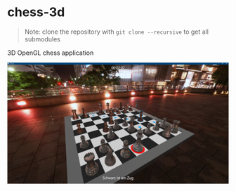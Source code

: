 # chess-3d

> Note: clone the repository with `git clone --recursive` to get all submodules

3D OpenGL chess application

![](screenshot.png)